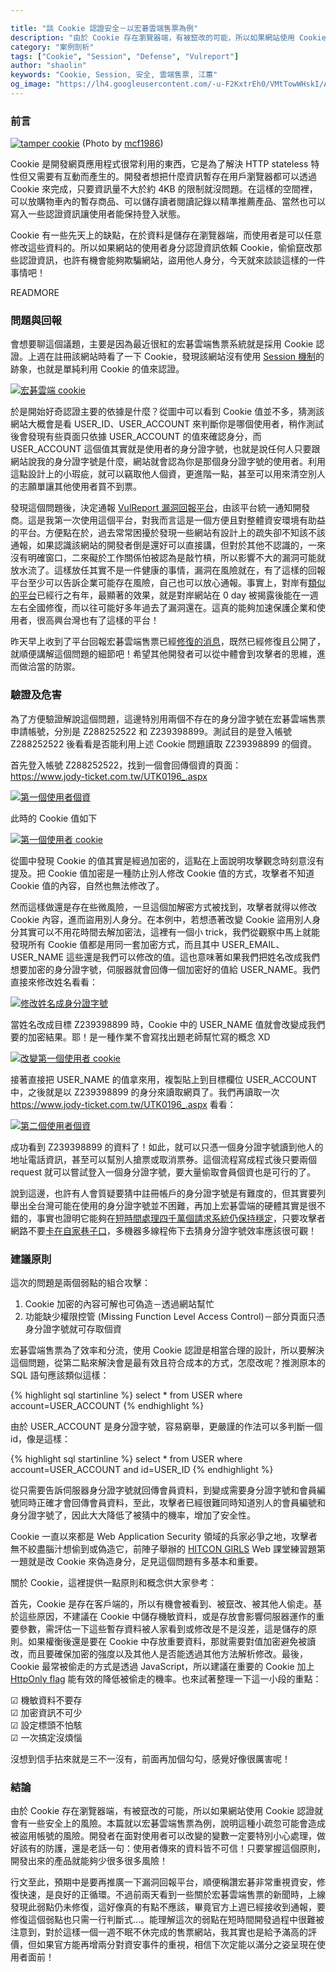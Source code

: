 ```yaml
---

title: "談 Cookie 認證安全－以宏碁雲端售票為例"
description: "由於 Cookie 存在瀏覽器端，有被竄改的可能，所以如果網站使用 Cookie 認證就會有一些安全上的風險。本篇就以宏碁雲端售票為例，說明這種小疏忽可能會造成被盜用帳號的風險。"
category: "案例剖析"
tags: ["Cookie", "Session", "Defense", "Vulreport"]
author: "shaolin"
keywords: "Cookie, Session, 安全, 雲端售票, 江蕙"
og_image: "https://lh4.googleusercontent.com/-u-F2KxtrEh0/VMtTowWHskI/AAAAAAAAAwo/07yCkSn9vkM/w555-h538-no/tamper_cookie.gif"
---
```



### 前言

[![tamper cookie](https://lh4.googleusercontent.com/-u-F2KxtrEh0/VMtTowWHskI/AAAAAAAAAwo/07yCkSn9vkM/w555-h538-no/tamper_cookie.gif "tamper cookie")](https://lh4.googleusercontent.com/-u-F2KxtrEh0/VMtTowWHskI/AAAAAAAAAwo/07yCkSn9vkM/w555-h538-no/tamper_cookie.gif)
(Photo by [mcf1986](https://www.flickr.com/photos/mcf1986/2398237441/in/photolist-4DVArp-PhbMe-7JECFz-7JECQt-7JJyrw-bGFngi-5rW57Y-6xHB2u-pu7B57-4c7y2z-aDa9uc-o5bZTa-8L1384-5DkkLv-b6jovn-o5pesn-79zgAq-5Fpj5G-7pz2TV-4bVGh3-6PQ929-aE2HH8-bnKBwv-brCnx3-bsqgqU-6xHC89-5ELJKU-6rocvE-4bVGm7-4bVGpd-4bRG6B-4bVGiC-6SzwyG-5CBhyB-5CBhxp-emi7PE-5fxugW-XpEdp-qDhTXJ-aBrsh-67NH6d-4bVGjN-4bRGaB-phCGo-aP1qDc-aP1riK-aP1rXn-aCQQav-baRCLB-vJ7RW/))

Cookie 是開發網頁應用程式很常利用的東西，它是為了解決 HTTP stateless 特性但又需要有互動而產生的。開發者想把什麼資訊暫存在用戶瀏覽器都可以透過 Cookie 來完成，只要資訊量不大於約 4KB 的限制就沒問題。在這樣的空間裡，可以放購物車內的暫存商品、可以儲存讀者閱讀記錄以精準推薦產品、當然也可以寫入一些認證資訊讓使用者能保持登入狀態。

Cookie 有一些先天上的缺點，在於資料是儲存在瀏覽器端，而使用者是可以任意修改這些資料的。所以如果網站的使用者身分認證資訊依賴 Cookie，偷偷竄改那些認證資訊，也許有機會能夠欺騙網站，盜用他人身分，今天就來談談這樣的一件事情吧！

READMORE

### 問題與回報

會想要聊這個議題，主要是因為最近很紅的宏碁雲端售票系統就是採用 Cookie 認證。上週在註冊該網站時看了一下 Cookie，發現該網站沒有使用 [Session 機制](http://devco.re/blog/2014/06/03/http-session-protection/)的跡象，也就是單純利用 Cookie 的值來認證。

[![宏碁雲端 cookie](https://lh3.googleusercontent.com/-9Z7DJr1KJEM/VMtTniDZ4bI/AAAAAAAAAwg/PCAa8tafZmY/w697-h489-no/acer_cookie.png "宏碁雲端 cookie")](https://lh3.googleusercontent.com/-9Z7DJr1KJEM/VMtTniDZ4bI/AAAAAAAAAwg/PCAa8tafZmY/w697-h489-no/acer_cookie.png)

於是開始好奇認證主要的依據是什麼？從圖中可以看到 Cookie 值並不多，猜測該網站大概會是看 USER_ID、USER_ACCOUNT 來判斷你是哪個使用者，稍作測試後會發現有些頁面只依據 USER_ACCOUNT 的值來確認身分，而 USER_ACCOUNT 這個值其實就是使用者的身分證字號，也就是說任何人只要跟網站說我的身分證字號是什麼，網站就會認為你是那個身分證字號的使用者。利用這點設計上的小瑕疵，就可以竊取他人個資，更進階一點，甚至可以用來清空別人的志願單讓其他使用者買不到票。

發現這個問題後，決定通報 [VulReport 漏洞回報平台](https://vulreport.net/)，由該平台統一通知開發商。這是我第一次使用這個平台，對我而言這是一個方便且對整體資安環境有助益的平台。方便點在於，過去常常困擾於發現一些網站有設計上的疏失卻不知該不該通報，如果認識該網站的開發者倒是還好可以直接講，但對於其他不認識的，一來沒有明確窗口，二來礙於工作關係怕被認為是敲竹槓，所以影響不大的漏洞可能就放水流了。這樣放任其實不是一件健康的事情，漏洞在風險就在，有了這樣的回報平台至少可以告訴企業可能存在風險，自己也可以放心通報。事實上，對岸有[類似的平台](http://wooyun.org/)已經行之有年，最顯著的效果，就是對岸網站在 0 day 被揭露後能在一週左右全國修復，而以往可能好多年過去了漏洞還在。這真的能夠加速保護企業和使用者，很高興台灣也有了這樣的平台！

昨天早上收到了平台回報宏碁雲端售票已經[修復的消息](https://vulreport.net/vulnerability/detail/284)，既然已經修復且公開了，就順便講解這個問題的細節吧！希望其他開發者可以從中體會到攻擊者的思維，進而做洽當的防禦。

### 驗證及危害

為了方便驗證解說這個問題，這邊特別用兩個不存在的身分證字號在宏碁雲端售票申請帳號，分別是 Z288252522 和 Z239398899。測試目的是登入帳號 Z288252522 後看看是否能利用上述 Cookie 問題讀取 Z239398899 的個資。

首先登入帳號 Z288252522，找到一個會回傳個資的頁面：<br />
https://www.jody-ticket.com.tw/UTK0196_.aspx

[![第一個使用者個資](https://lh4.googleusercontent.com/-Sr6zlrJiMdQ/VMtTpyzELnI/AAAAAAAAAxA/VmWdgS82gVQ/w485-h548-no/user_A_data.png "第一個使用者個資")](https://lh4.googleusercontent.com/-Sr6zlrJiMdQ/VMtTpyzELnI/AAAAAAAAAxA/VmWdgS82gVQ/w485-h548-no/user_A_data.png)

此時的 Cookie 值如下

[![第一個使用者 cookie](https://lh3.googleusercontent.com/-vqjLAyXggfc/VMtTp7iHtdI/AAAAAAAAAw8/sfUXYUPC57U/w881-h548-no/user_A_cookie.png "第一個使用者 cookie")](https://lh3.googleusercontent.com/-vqjLAyXggfc/VMtTp7iHtdI/AAAAAAAAAw8/sfUXYUPC57U/w881-h548-no/user_A_cookie.png)

從圖中發現 Cookie 的值其實是經過加密的，這點在上面說明攻擊觀念時刻意沒有提及。把 Cookie 值加密是一種防止別人修改 Cookie 值的方式，攻擊者不知道 Cookie 值的內容，自然也無法修改了。

然而這樣做還是存在些微風險，一旦這個加解密方式被找到，攻擊者就得以修改 Cookie 內容，進而盜用別人身分。在本例中，若想憑著改變 Cookie 盜用別人身分其實可以不用花時間去解加密法，這裡有一個小 trick，我們從觀察中馬上就能發現所有 Cookie 值都是用同一套加密方式，而且其中 USER_EMAIL、USER_NAME 這些還是我們可以修改的值。這也意味著如果我們把姓名改成我們想要加密的身分證字號，伺服器就會回傳一個加密好的值給 USER_NAME。我們直接來修改姓名看看：

[![修改姓名成身分證字號](https://lh5.googleusercontent.com/-ohhdlHt-jRQ/VMtTvHl5jjI/AAAAAAAAAxQ/Gs-5jRr_vKc/w707-h548-no/change_name.png "修改姓名成身分證字號")](https://lh5.googleusercontent.com/-ohhdlHt-jRQ/VMtTvHl5jjI/AAAAAAAAAxQ/Gs-5jRr_vKc/w707-h548-no/change_name.png)

當姓名改成目標 Z239398899 時，Cookie 中的 USER_NAME 值就會改變成我們要的加密結果。耶！是一種作業不會寫找出題老師幫忙寫的概念 XD

[![改變第一個使用者 cookie](https://lh6.googleusercontent.com/-JSS4s1LR1f8/VMtTpwlQXxI/AAAAAAAAAw4/OwvKW76pqy8/w881-h548-no/user_B_cookie.png "改變第一個使用者 cookie")](https://lh6.googleusercontent.com/-JSS4s1LR1f8/VMtTpwlQXxI/AAAAAAAAAw4/OwvKW76pqy8/w881-h548-no/user_B_cookie.png)

接著直接把 USER_NAME 的值拿來用，複製貼上到目標欄位 USER_ACCOUNT 中，之後就是以 Z239398899 的身分來讀取網頁了。我們再讀取一次 https://www.jody-ticket.com.tw/UTK0196_.aspx 看看：

[![第二個使用者個資](https://lh3.googleusercontent.com/-ROUvA-9K96o/VMtTrC0U-DI/AAAAAAAAAxI/EyCpVoeQ1Kc/w485-h548-no/user_B_data.png "第二個使用者個資")](https://lh3.googleusercontent.com/-ROUvA-9K96o/VMtTrC0U-DI/AAAAAAAAAxI/EyCpVoeQ1Kc/w485-h548-no/user_B_data.png)

成功看到 Z239398899 的資料了！如此，就可以只憑一個身分證字號讀到他人的地址電話資訊，甚至可以幫別人搶票或取消票券。這個流程寫成程式後只要兩個 request 就可以嘗試登入一個身分證字號，要大量偷取會員個資也是可行的了。

說到這邊，也許有人會質疑要猜中註冊帳戶的身分證字號是有難度的，但其實要列舉出全台灣可能在使用的身分證字號並不困難，再加上宏碁雲端的硬體其實是很不錯的，事實也證明它能夠在[短時間處理四千萬個請求系統仍保持穩定](https://tw.blog.yahoo.com/%E6%B1%9F%E8%95%99%E5%8A%A0%E5%A0%B4%E5%94%AE%E7%A5%A8-%E9%A7%AD%E5%AE%A2%E6%94%BB%E6%93%8A4000%E8%90%AC%E6%AC%A1-041458504.html)，只要攻擊者網路不要[卡在自家巷子口](http://www.cna.com.tw/blog/afe/201501250162-1.aspx)，多機器多線程佈下去猜身分證字號效率應該很可觀！

### 建議原則

這次的問題是兩個弱點的組合攻擊：

1. Cookie 加密的內容可解也可偽造－透過網站幫忙
2. 功能缺少權限控管 (Missing Function Level Access Control)－部分頁面只憑身分證字號就可存取個資

宏碁雲端售票為了效率和分流，使用 Cookie 認證是相當合理的設計，所以要解決這個問題，從第二點來解決會是最有效且符合成本的方式，怎麼改呢？推測原本的 SQL 語句應該類似這樣：

{% highlight sql startinline %}
select * from USER where account=USER_ACCOUNT
{% endhighlight %}

由於 USER_ACCOUNT 是身分證字號，容易窮舉，更嚴謹的作法可以多判斷一個 id，像是這樣：

{% highlight sql startinline %}
select * from USER where account=USER_ACCOUNT and id=USER_ID
{% endhighlight %}

從只需要告訴伺服器身分證字號就回傳會員資料，到變成需要身分證字號和會員編號同時正確才會回傳會員資料，至此，攻擊者已經很難同時知道別人的會員編號和身分證字號了，因此大大降低了被猜中的機率，增加了安全性。

Cookie 一直以來都是 Web Application Security 領域的兵家必爭之地，攻擊者無不絞盡腦汁想偷到或偽造它，前陣子舉辦的 [HITCON GIRLS](http://girls.hitcon.org/) Web 課堂練習題第一題就是改 Cookie 來偽造身分，足見這個問題有多基本和重要。

關於 Cookie，這裡提供一點原則和概念供大家參考：

首先，Cookie 是存在客戶端的，所以有機會被看到、被竄改、被其他人偷走。基於這些原因，不建議在 Cookie 中儲存機敏資料，或是存放會影響伺服器運作的重要參數，需評估一下這些暫存資料被人家看到或修改是不是沒差，這是儲存的原則。如果權衡後還是要在 Cookie 中存放重要資料，那就需要對值加密避免被讀改，而且要確保加密的強度以及其他人是否能透過其他方法解析修改。最後，Cookie 最常被偷走的方式是透過 JavaScript，所以建議在重要的 Cookie 加上 [HttpOnly flag](http://devco.re/blog/2014/06/11/setcookie-httponly-security-issues-of-http-headers-3/) 能有效的降低被偷走的機率。也來試著整理一下這一小段的重點：

☑ 機敏資料不要存<br/>
☑ 加密資訊不可少<br/>
☑ 設定標頭不怕駭<br/>
☑ 一次搞定沒煩惱<br/>

沒想到信手拈來就是三不一沒有，前面再加個勾勾，感覺好像很厲害呢！

### 結論

由於 Cookie 存在瀏覽器端，有被竄改的可能，所以如果網站使用 Cookie 認證就會有一些安全上的風險。本篇就以宏碁雲端售票為例，說明這種小疏忽可能會造成被盜用帳號的風險。開發者在面對使用者可以改變的變數一定要特別小心處理，做好該有的防護，還是老話一句：使用者傳來的資料皆不可信！只要掌握這個原則，開發出來的產品就能夠少很多很多風險！

行文至此，預期中是要再推廣一下漏洞回報平台，順便稱讚宏碁非常重視資安，修復快速，是良好的正循環。不過前兩天看到一些關於宏碁雲端售票的新聞時，上線發現此弱點仍未修復，這好像真的有點不應該，畢竟官方上週已經接收到通報，要修復這個弱點也只需一行判斷式...。能理解這次的弱點在短時間開發過程中很難被注意到，對於這樣一個一週不眠不休完成的售票網站，我其實也是給予滿高的評價，但如果官方能再增兩分對資安事件的重視，相信下次定能以滿分之姿呈現在使用者面前！

